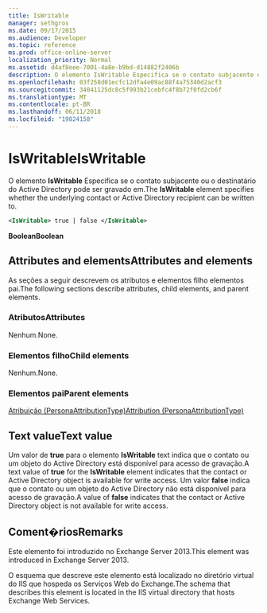 ```yaml
---
title: IsWritable
manager: sethgros
ms.date: 09/17/2015
ms.audience: Developer
ms.topic: reference
ms.prod: office-online-server
localization_priority: Normal
ms.assetid: d4af8eee-7001-4a8e-b9bd-d14882f2406b
description: O elemento IsWritable Especifica se o contato subjacente ou o destinatário do Active Directory pode ser gravado em.
ms.openlocfilehash: 03f258d01ecfc12dfa4e09ac88f4a75340d2acf3
ms.sourcegitcommit: 34041125dc8c5f993b21cebfc4f8b72f0fd2cb6f
ms.translationtype: MT
ms.contentlocale: pt-BR
ms.lasthandoff: 06/11/2018
ms.locfileid: "19824158"
---
```

# <a name="iswritable"></a><span data-ttu-id="9364c-103">IsWritable</span><span class="sxs-lookup"><span data-stu-id="9364c-103">IsWritable</span></span>

<span data-ttu-id="9364c-104">O elemento **IsWritable** Especifica se o contato subjacente ou o destinatário do Active Directory pode ser gravado em.</span><span class="sxs-lookup"><span data-stu-id="9364c-104">The **IsWritable** element specifies whether the underlying contact or Active Directory recipient can be written to.</span></span> 
  
```XML
<IsWritable> true | false </IsWritable>
```

 <span data-ttu-id="9364c-105">**Boolean**</span><span class="sxs-lookup"><span data-stu-id="9364c-105">**Boolean**</span></span>
## <a name="attributes-and-elements"></a><span data-ttu-id="9364c-106">Attributes and elements</span><span class="sxs-lookup"><span data-stu-id="9364c-106">Attributes and elements</span></span>

<span data-ttu-id="9364c-107">As seções a seguir descrevem os atributos e elementos filho elementos pai.</span><span class="sxs-lookup"><span data-stu-id="9364c-107">The following sections describe attributes, child elements, and parent elements.</span></span>
  
### <a name="attributes"></a><span data-ttu-id="9364c-108">Atributos</span><span class="sxs-lookup"><span data-stu-id="9364c-108">Attributes</span></span>

<span data-ttu-id="9364c-109">Nenhum.</span><span class="sxs-lookup"><span data-stu-id="9364c-109">None.</span></span>
  
### <a name="child-elements"></a><span data-ttu-id="9364c-110">Elementos filho</span><span class="sxs-lookup"><span data-stu-id="9364c-110">Child elements</span></span>

<span data-ttu-id="9364c-111">Nenhum.</span><span class="sxs-lookup"><span data-stu-id="9364c-111">None.</span></span>
  
### <a name="parent-elements"></a><span data-ttu-id="9364c-112">Elementos pai</span><span class="sxs-lookup"><span data-stu-id="9364c-112">Parent elements</span></span>

[<span data-ttu-id="9364c-113">Atribuição (PersonaAttributionType)</span><span class="sxs-lookup"><span data-stu-id="9364c-113">Attribution (PersonaAttributionType)</span></span>](attribution-personaattributiontype.md)
  
## <a name="text-value"></a><span data-ttu-id="9364c-114">Text value</span><span class="sxs-lookup"><span data-stu-id="9364c-114">Text value</span></span>

<span data-ttu-id="9364c-115">Um valor de **true** para o elemento **IsWritable** text indica que o contato ou um objeto do Active Directory está disponível para acesso de gravação.</span><span class="sxs-lookup"><span data-stu-id="9364c-115">A text value of **true** for the **IsWritable** element indicates that the contact or Active Directory object is available for write access.</span></span> <span data-ttu-id="9364c-116">Um valor **false** indica que o contato ou um objeto do Active Directory não está disponível para acesso de gravação.</span><span class="sxs-lookup"><span data-stu-id="9364c-116">A value of **false** indicates that the contact or Active Directory object is not available for write access.</span></span> 
  
## <a name="remarks"></a><span data-ttu-id="9364c-117">Coment�rios</span><span class="sxs-lookup"><span data-stu-id="9364c-117">Remarks</span></span>

<span data-ttu-id="9364c-118">Este elemento foi introduzido no Exchange Server 2013.</span><span class="sxs-lookup"><span data-stu-id="9364c-118">This element was introduced in Exchange Server 2013.</span></span>
  
<span data-ttu-id="9364c-119">O esquema que descreve este elemento está localizado no diretório virtual do IIS que hospeda os Serviços Web do Exchange.</span><span class="sxs-lookup"><span data-stu-id="9364c-119">The schema that describes this element is located in the IIS virtual directory that hosts Exchange Web Services.</span></span>
  

